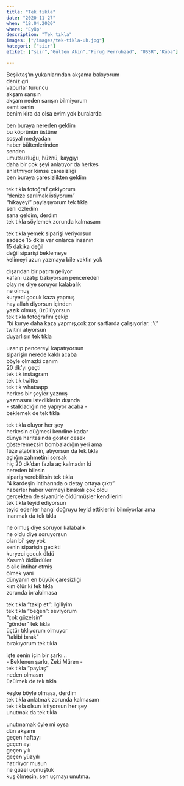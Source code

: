 ```yaml
---
title: "Tek tıkla"
date: "2020-11-27"
when: "18.04.2020"
where: "Eyüp"
description: "Tek tıkla"
images: ["/images/tek-tikla-uh.jpg"]
kategori: ["siir"]
etiket: ["şiir","Gülten Akın","Füruğ Ferruhzad", "USSR","Küba"]

---
```


Beşiktaş’ın yukarılarından akşama bakıyorum  
deniz gri  
vapurlar turuncu  
akşam sarışın  
akşam neden sarışın bilmiyorum  
semt senin   
benim kira da olsa evim yok buralarda  

<!--more-->

ben buraya nereden geldim  
bu köprünün üstüne  
sosyal medyadan  
haber bültenlerinden  
senden  
umutsuzluğu, hüznü, kaygıyı   
daha bir çok şeyi anlatıyor da herkes  
anlatmıyor kimse çaresizliği  
ben buraya çaresizlikten geldim   

tek tıkla fotoğraf çekiyorum  
“denize sarılmak istiyorum”  
“hikayeyi” paylaşıyorum tek tıkla   
seni özledim  
sana geldim, derdim  
tek tıkla söylemek zorunda kalmasam  

tek tıkla yemek siparişi veriyorsun  
sadece 15 dk’sı var onlarca insanın  
15 dakika değil  
değil siparişi beklemeye  
kelimeyi uzun yazmaya bile vaktin yok  

dışarıdan bir patırtı geliyor  
kafanı uzatıp bakıyorsun pencereden  
olay ne diye soruyor kalabalık  
ne olmuş  
kuryeci çocuk kaza yapmış  
hay allah diyorsun içinden  
yazık olmuş, üzülüyorsun  
tek tıkla fotoğrafını çekip  
“bi kurye daha kaza yapmış,çok zor şartlarda çalışıyorlar. :’(”  
twitini atıyorsun  
duyarlısın tek tıkla  

uzanıp pencereyi kapatıyorsun  
siparişin nerede kaldı acaba  
böyle olmazki canım   
20 dk’yı geçti  
tek tık instagram  
tek tık twitter  
tek tık whatsapp  
herkes bir şeyler yazmış  
yazmasını istediklerin dışında   
\- stalkladığın ne yapıyor acaba \-  
beklemek de tek tıkla  

tek tıkla oluyor her şey  
herkesin düğmesi kendine kadar  
dünya haritasında göster desek  
gösteremezsin bombaladığın yeri ama  
füze atabilirsin, atıyorsun da tek tıkla   
açlığın zahmetini sorsak  
hiç 20 dk’dan fazla aç kalmadın ki   
nereden bilesin   
sipariş verebilirsin tek tıkla  
“4 kardeşin intiharında o detay ortaya çıktı”  
haberler haber vermeyi bırakalı çok oldu   
gerçekten de siyanürle öldürmüşler kendilerini  
tek tıkla teyid ediyorsun   
teyid edenler hangi doğruyu teyid ettiklerini bilmiyorlar ama  
inanmak da tek tıkla  

ne olmuş diye soruyor kalabalık  
ne oldu diye soruyorsun  
olan bi' şey yok  
senin siparişin gecikti  
kuryeci çocuk öldü  
Kasım’ı öldürdüler  
o aile intihar etmiş  
ölmek yani  
dünyanın en büyük çaresizliği  
kim ölür ki tek tıkla   
zorunda bırakılmasa  

tek tıkla “takip et”: ilgiliyim  
tek tıkla “beğen”: seviyorum  
“çok güzelsin”   
“gönder” tek tıkla  
üçtür tıklıyorum olmuyor  
“takibi bırak”  
bırakıyorum tek tıkla  

işte senin için bir şarkı...   
\- Beklenen şarkı, Zeki Müren \-  
tek tıkla “paylaş”  
neden olmasın  
üzülmek de tek tıkla  

keşke böyle olmasa, derdim  
tek tıkla anlatmak zorunda kalmasam  
tek tıkla olsun istiyorsun her şey  
unutmak da tek tıkla  

unutmamak öyle mi oysa  
dün akşamı  
geçen haftayı  
geçen ayı  
geçen yılı  
geçen yüzyılı  
hatırlıyor musun  
ne güzel uçmuştuk  
kuş ölmesin, sen uçmayı unutma.  